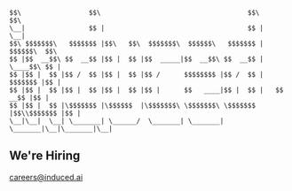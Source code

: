     $$\                 $$\                                     $$\              $$\ 
    \__|                $$ |                                    $$ |             \__|
    $$\ $$$$$$$\   $$$$$$$ |$$\   $$\  $$$$$$$\  $$$$$$\   $$$$$$$ |    $$$$$$\  $$\ 
    $$ |$$  __$$\ $$  __$$ |$$ |  $$ |$$  _____|$$  __$$\ $$  __$$ |    \____$$\ $$ |
    $$ |$$ |  $$ |$$ /  $$ |$$ |  $$ |$$ /      $$$$$$$$ |$$ /  $$ |    $$$$$$$ |$$ |
    $$ |$$ |  $$ |$$ |  $$ |$$ |  $$ |$$ |      $$   ____|$$ |  $$ |   $$  __$$ |$$ |
    $$ |$$ |  $$ |\$$$$$$$ |\$$$$$$  |\$$$$$$$\ \$$$$$$$\ \$$$$$$$ |$$\\$$$$$$$ |$$ |
    \__|\__|  \__| \_______| \______/  \_______| \_______| \_______|\__|\_______|\__|
                                 
## We're Hiring
careers@induced.ai
